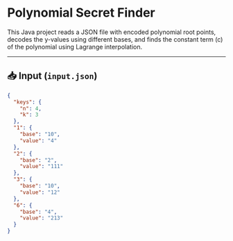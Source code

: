 # Polynomial Secret Finder

This Java project reads a JSON file with encoded polynomial root points, decodes the y-values using different bases, and finds the constant term (c) of the polynomial using Lagrange interpolation.

---

## 📥 Input (`input.json`)

```json
{
  "keys": {
    "n": 4,
    "k": 3
  },
  "1": {
    "base": "10",
    "value": "4"
  },
  "2": {
    "base": "2",
    "value": "111"
  },
  "3": {
    "base": "10",
    "value": "12"
  },
  "6": {
    "base": "4",
    "value": "213"
  }
}
